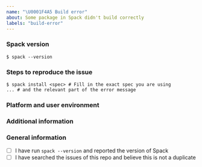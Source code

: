 ```yaml
---
name: "\U0001F4A5 Build error" 
about: Some package in Spack didn't build correctly  
labels: "build-error"
---
```


<!--*Thanks for taking the time to report this build failure. To proceed with the
report please:*
1. Title the issue "Installation issue: <name-of-the-package>".
2. Provide the information required below.

We encourage you to try, as much as possible, to reduce your problem to the minimal example that still reproduces the issue. That would help us a lot in fixing it quickly and effectively!
-->


### Spack version
<!-- Add the output to the command below -->
```console
$ spack --version

```

### Steps to reproduce the issue

```console
$ spack install <spec> # Fill in the exact spec you are using
... # and the relevant part of the error message
```

### Platform and user environment

<!-- Please report your OS here:
```commandline
$ uname -a 
Linux nuvolari 4.15.0-29-generic #31-Ubuntu SMP Tue Jul 17 15:39:52 UTC 2018 x86_64 x86_64 x86_64 GNU/Linux
$ lsb_release -d
Description:	Ubuntu 18.04.1 LTS
``` 
and, if relevant, post or attach:

- `packages.yaml`
- `compilers.yaml`

to the issue
-->

### Additional information

<!--Sometimes the issue benefits from additional details. In these cases there are
a few things we can suggest doing. First of all, you can post the full output of:
```console
$ spack spec --install-status <spec>
...
```
to show people whether Spack installed a faulty software or if it was not able to
build it at all. 

If your build didn't make it past the configure stage, Spack as also commands to parse 
logs and report error and warning messages:
```console
$ spack log-parse --show=errors,warnings <file-to-parse>
```
You might want to run this command on the `config.log` or any other similar file
found in the stage directory: 
```console
$ spack location -s <spec>
```
In case in `config.log` there are other settings that you think might be the cause 
of the build failure, you can consider attaching the file to this issue.

Rebuilding the package with the following options:
```console
$ spack -d install -j 1 <spec>
...
```
will provide additional debug information. After the failure you will find two files in the current directory:

1. `spack-cc-<spec>.in`, which contains details on the command given in input 
    to Spack's compiler wrapper  
1. `spack-cc-<spec>.out`, which contains the command used to compile / link the 
    failed object after Spack's compiler wrapper did its processing 

You can post or attach those files to provide maintainers with more information on what
is causing the failure.-->

### General information

- [ ] I have run `spack --version` and reported the version of Spack
- [ ] I have searched the issues of this repo and believe this is not a duplicate
